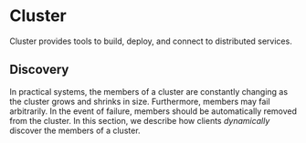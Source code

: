 # Cluster
Cluster provides tools to build, deploy, and connect to distributed services.

## Discovery
In practical systems, the members of a cluster are constantly changing as the cluster grows and
shrinks in size. Furthermore, members may fail arbitrarily. In the event of failure, members should
be automatically removed from the cluster. In this section, we describe how clients *dynamically*
discover the members of a cluster.

[1]: https://zookeeper.apache.org/
